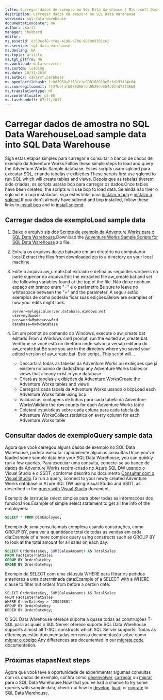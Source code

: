 ```yaml
---
title: Carregar dados de exemplo no SQL Data Warehouse | Microsoft Docs
description: Carregar dados de amostra no SQL Data Warehouse
services: sql-data-warehouse
documentationcenter: NA
author: ckarst
manager: jhubbard
editor: 
ms.assetid: e338ecf8-cfee-419b-b7b6-98108d381c62
ms.service: sql-data-warehouse
ms.devlang: NA
ms.topic: article
ms.tgt_pltfrm: NA
ms.workload: data-services
ms.custom: loading
ms.date: 10/31/2016
ms.author: cakarst;barbkess
ms.openlocfilehash: 1e0df958a2f18fe1e988168918e5cfd293f84e64
ms.sourcegitcommit: f537befafb079256fba0529ee554c034d73f36b0
ms.translationtype: MT
ms.contentlocale: pt-BR
ms.lasthandoff: 07/11/2017
---
```

# <a name="load-sample-data-into-sql-data-warehouse"></a><span data-ttu-id="1e925-103">Carregar dados de amostra no SQL Data Warehouse</span><span class="sxs-lookup"><span data-stu-id="1e925-103">Load sample data into SQL Data Warehouse</span></span>
<span data-ttu-id="1e925-104">Siga estas etapas simples para carregar e consultar o banco de dados de exemplo da Adventure Works.</span><span class="sxs-lookup"><span data-stu-id="1e925-104">Follow these simple steps to load and query the Adventure Works Sample database.</span></span> <span data-ttu-id="1e925-105">Esses scripts usam sqlcmd para executar SQL, criando tabelas e exibições.</span><span class="sxs-lookup"><span data-stu-id="1e925-105">These scripts first use sqlcmd to run SQL which will create tables and views.</span></span> <span data-ttu-id="1e925-106">Depois que as tabelas tiverem sido criadas, os scripts usarão bcp para carregar os dados.</span><span class="sxs-lookup"><span data-stu-id="1e925-106">Once tables have been created, the scripts will use bcp to load data.</span></span>  <span data-ttu-id="1e925-107">Se ainda não tiver o sqlcmd e o bcp instalados, siga estes links para [instalar o bcp][install bcp] e [instalar o sqlcmd][install sqlcmd].</span><span class="sxs-lookup"><span data-stu-id="1e925-107">If you don't already have sqlcmd and bcp installed, follow these links to [install bcp][install bcp] and to [install sqlcmd][install sqlcmd].</span></span>

## <a name="load-sample-data"></a><span data-ttu-id="1e925-108">Carregar dados de exemplo</span><span class="sxs-lookup"><span data-stu-id="1e925-108">Load sample data</span></span>
1. <span data-ttu-id="1e925-109">Baixe o arquivo zip dos [Scripts de exemplo da Adventure Works para o SQL Data Warehouse][Adventure Works Sample Scripts for SQL Data Warehouse].</span><span class="sxs-lookup"><span data-stu-id="1e925-109">Download the [Adventure Works Sample Scripts for SQL Data Warehouse][Adventure Works Sample Scripts for SQL Data Warehouse] zip file.</span></span>
2. <span data-ttu-id="1e925-110">Extraia os arquivos do zip baixado em um diretório no computador local.</span><span class="sxs-lookup"><span data-stu-id="1e925-110">Extract the files from downloaded zip to a directory on your local machine.</span></span>
3. <span data-ttu-id="1e925-111">Edite o arquivo aw_create.bat extraído e defina as seguintes variáveis na parte superior do arquivo.</span><span class="sxs-lookup"><span data-stu-id="1e925-111">Edit the extracted file aw_create.bat and set the following variables found at the top of the file.</span></span>  <span data-ttu-id="1e925-112">Não deixe nenhum espaço em branco entre "=" e o parâmetro.</span><span class="sxs-lookup"><span data-stu-id="1e925-112">Be sure to leave no whitespace between the "=" and the parameter.</span></span>  <span data-ttu-id="1e925-113">A seguir estão exemplos de como poderão ficar suas edições.</span><span class="sxs-lookup"><span data-stu-id="1e925-113">Below are examples of how your edits might look.</span></span>
   
    ```
    server=mylogicalserver.database.windows.net
    user=mydwuser
    password=Mydwpassw0rd
    database=mydwdatabase
    ```
4. <span data-ttu-id="1e925-114">Em um prompt de comando do Windows, execute o aw_create.bat editado.</span><span class="sxs-lookup"><span data-stu-id="1e925-114">From a Windows cmd prompt, run the edited aw_create.bat.</span></span>  <span data-ttu-id="1e925-115">Verifique se você está no diretório onde salvou a versão editada do aw_create.bat.</span><span class="sxs-lookup"><span data-stu-id="1e925-115">Be sure you are in the directory where you saved your edited version of aw_create.bat.</span></span>
   <span data-ttu-id="1e925-116">Este script...</span><span class="sxs-lookup"><span data-stu-id="1e925-116">This script will...</span></span>
   
   * <span data-ttu-id="1e925-117">Descartará todas as tabelas da Adventure Works ou exibições que já existem no banco de dados</span><span class="sxs-lookup"><span data-stu-id="1e925-117">Drop any Adventure Works tables or views that already exist in your database</span></span>
   * <span data-ttu-id="1e925-118">Criará as tabelas e exibições da Adventure Works</span><span class="sxs-lookup"><span data-stu-id="1e925-118">Create the Adventure Works tables and views</span></span>
   * <span data-ttu-id="1e925-119">Carregará cada tabela da Adventure Works usando o bcp</span><span class="sxs-lookup"><span data-stu-id="1e925-119">Load each Adventure Works table using bcp</span></span>
   * <span data-ttu-id="1e925-120">Validará as contagens de linhas para cada tabela da Adventure Works</span><span class="sxs-lookup"><span data-stu-id="1e925-120">Validate the row counts for each Adventure Works table</span></span>
   * <span data-ttu-id="1e925-121">Coletará estatísticas sobre cada coluna para cada tabela da Adventure Works</span><span class="sxs-lookup"><span data-stu-id="1e925-121">Collect statistics on every column for each Adventure Works table</span></span>

## <a name="query-sample-data"></a><span data-ttu-id="1e925-122">Consultar dados de exemplo</span><span class="sxs-lookup"><span data-stu-id="1e925-122">Query sample data</span></span>
<span data-ttu-id="1e925-123">Agora que você carregou alguns dados de exemplo no SQL Data Warehouse, poderá executar rapidamente algumas consultas.</span><span class="sxs-lookup"><span data-stu-id="1e925-123">Once you've loaded some sample data into your SQL Data Warehouse, you can quickly run a few queries.</span></span>  <span data-ttu-id="1e925-124">Para executar uma consulta, conecte-se ao banco de dados da Adventure Works recém-criado no Azure SQL DW usando o Visual Studio e o SSDT, conforme descrito no documento [Consultar com o Visual Studio][query with Visual Studio].</span><span class="sxs-lookup"><span data-stu-id="1e925-124">To run a query, connect to your newly created Adventure Works database in Azure SQL DW using Visual Studio and SSDT, as described in the [query with Visual Studio][query with Visual Studio] document.</span></span>

<span data-ttu-id="1e925-125">Exemplo de instrução select simples para obter todas as informações dos funcionários:</span><span class="sxs-lookup"><span data-stu-id="1e925-125">Example of simple select statement to get all the info of the employees:</span></span>

```sql
SELECT * FROM DimEmployee;
```

<span data-ttu-id="1e925-126">Exemplo de uma consulta mais complexa usando construções, como GROUP BY, para ver a quantidade total de todas as vendas em cada dia:</span><span class="sxs-lookup"><span data-stu-id="1e925-126">Example of a more complex query using constructs such as GROUP BY to look at the total amount for all sales on each day:</span></span>

```sql
SELECT OrderDateKey, SUM(SalesAmount) AS TotalSales
FROM FactInternetSales
GROUP BY OrderDateKey
ORDER BY OrderDateKey;
```

<span data-ttu-id="1e925-127">Exemplo de SELECT com uma cláusula WHERE para filtrar os pedidos anteriores a uma determinada data:</span><span class="sxs-lookup"><span data-stu-id="1e925-127">Example of a SELECT with a WHERE clause to filter out orders from before a certain date:</span></span>

```
SELECT OrderDateKey, SUM(SalesAmount) AS TotalSales
FROM FactInternetSales
WHERE OrderDateKey > '20020801'
GROUP BY OrderDateKey
ORDER BY OrderDateKey;
```

<span data-ttu-id="1e925-128">O SQL Data Warehouse oferece suporte a quase todas as construções T-SQL para as quais o SQL Server oferece suporte.</span><span class="sxs-lookup"><span data-stu-id="1e925-128">SQL Data Warehouse supports almost all T-SQL constructs which SQL Server supports.</span></span>  <span data-ttu-id="1e925-129">Todas as diferenças estão documentadas em nossa documentação sobre como [migrar o código][migrate code].</span><span class="sxs-lookup"><span data-stu-id="1e925-129">Any differences are documented in our [migrate code][migrate code] documentation.</span></span>

## <a name="next-steps"></a><span data-ttu-id="1e925-130">Próximas etapas</span><span class="sxs-lookup"><span data-stu-id="1e925-130">Next steps</span></span>
<span data-ttu-id="1e925-131">Agora que você teve a oportunidade de experimentar algumas consultas com os dados de exemplo, confira como [desenvolver][develop], [carregar][load] ou [migrar][migrate] para o SQL Data Warehouse.</span><span class="sxs-lookup"><span data-stu-id="1e925-131">Now that you've had a chance to try some queries with sample data, check out how to [develop][develop], [load][load], or [migrate][migrate] to SQL Data Warehouse.</span></span>

<!--Image references-->

<!--Article references-->
[migrate]: sql-data-warehouse-overview-migrate.md
[develop]: sql-data-warehouse-overview-develop.md
[load]: sql-data-warehouse-overview-load.md
[query with Visual Studio]: sql-data-warehouse-query-visual-studio.md
[migrate code]: sql-data-warehouse-migrate-code.md
[install bcp]: sql-data-warehouse-load-with-bcp.md
[install sqlcmd]: sql-data-warehouse-get-started-connect-sqlcmd.md

<!--Other Web references-->
[Adventure Works Sample Scripts for SQL Data Warehouse]: https://migrhoststorage.blob.core.windows.net/sqldwsample/AdventureWorksSQLDW2012.zip
